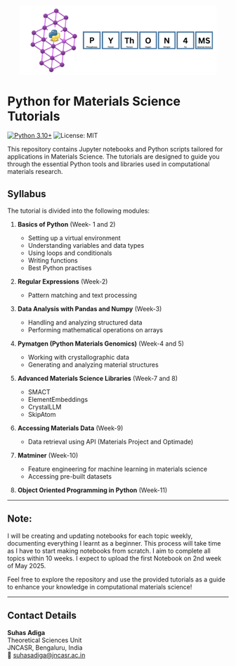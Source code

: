 <div align="center">
    <img src="Python4_MS.png" width="450">
</div>


# Python for Materials Science Tutorials
[![Python 3.10+](https://img.shields.io/badge/python-3.10%2B-blue)](https://www.python.org/downloads/release/python-310/)
![License: MIT](https://img.shields.io/badge/License-MIT-blue.svg)  

This repository contains Jupyter notebooks and Python scripts tailored for applications in Materials Science. The tutorials are designed to guide you through the essential Python tools and libraries used in computational materials research.

## Syllabus
The tutorial is divided into the following modules:

1. **Basics of Python** (Week- 1 and 2)
   - Setting up a virtual environment
   - Understanding variables and data types
   - Using loops and conditionals
   - Writing functions
   - Best Python practises

2. **Regular Expressions** (Week-2)
   - Pattern matching and text processing

3. **Data Analysis with Pandas and Numpy** (Week-3)
   - Handling and analyzing structured data
   - Performing mathematical operations on arrays

4. **Pymatgen (Python Materials Genomics)** (Week-4 and 5)
   - Working with crystallographic data
   - Generating and analyzing material structures

5. **Advanced Materials Science Libraries** (Week-7 and 8)
    - SMACT
    - ElementEmbeddings
    - CrystalLLM
    - SkipAtom

6. **Accessing Materials Data** (Week-9)
   - Data retrieval using API (Materials Project and Optimade)

7. **Matminer** (Week-10)
   - Feature engineering for machine learning in materials science
   - Accessing pre-built datasets

8. **Object Oriented Programming in Python** (Week-11)
     

---
## Note:
I will be creating and updating notebooks for each topic weekly, documenting everything I learnt as a beginner. This process will take time as I have to start making notebooks from scratch. I aim to complete all topics within 10 weeks. I expect to upload the first Notebook on 2nd week of May 2025.

Feel free to explore the repository and use the provided tutorials as a guide to enhance your knowledge in computational materials science!

---
## Contact Details

**Suhas Adiga**  
Theoretical Sciences Unit  
JNCASR, Bengaluru, India  
📧 [suhasadiga@jncasr.ac.in](mailto:suhasadiga@jncasr.ac.in)
